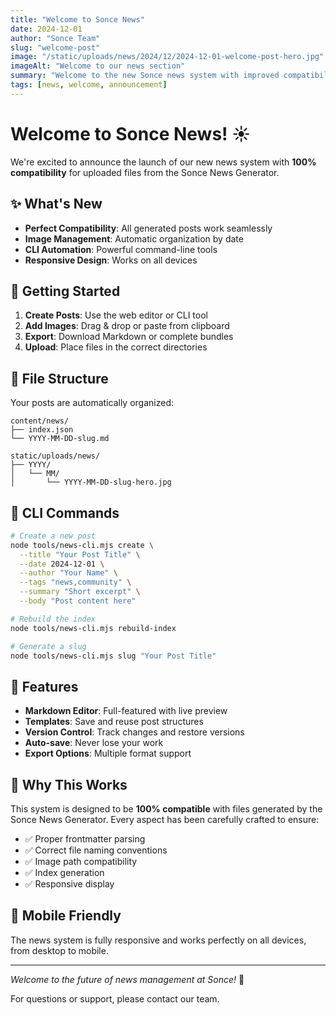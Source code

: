```yaml
---
title: "Welcome to Sonce News"
date: 2024-12-01
author: "Sonce Team"
slug: "welcome-post"
image: "/static/uploads/news/2024/12/2024-12-01-welcome-post-hero.jpg"
imageAlt: "Welcome to our news section"
summary: "Welcome to the new Sonce news system with improved compatibility and features."
tags: [news, welcome, announcement]
---
```


# Welcome to Sonce News! ☀️

We're excited to announce the launch of our new news system with **100% compatibility** for uploaded files from the Sonce News Generator.

## ✨ What's New

- **Perfect Compatibility**: All generated posts work seamlessly
- **Image Management**: Automatic organization by date
- **CLI Automation**: Powerful command-line tools
- **Responsive Design**: Works on all devices

## 🚀 Getting Started

1. **Create Posts**: Use the web editor or CLI tool
2. **Add Images**: Drag & drop or paste from clipboard
3. **Export**: Download Markdown or complete bundles
4. **Upload**: Place files in the correct directories

## 📁 File Structure

Your posts are automatically organized:

```
content/news/
├── index.json
└── YYYY-MM-DD-slug.md

static/uploads/news/
├── YYYY/
│   └── MM/
│       └── YYYY-MM-DD-slug-hero.jpg
```

## 🔧 CLI Commands

```bash
# Create a new post
node tools/news-cli.mjs create \
  --title "Your Post Title" \
  --date 2024-12-01 \
  --author "Your Name" \
  --tags "news,community" \
  --summary "Short excerpt" \
  --body "Post content here"

# Rebuild the index
node tools/news-cli.mjs rebuild-index

# Generate a slug
node tools/news-cli.mjs slug "Your Post Title"
```

## 🎯 Features

- **Markdown Editor**: Full-featured with live preview
- **Templates**: Save and reuse post structures
- **Version Control**: Track changes and restore versions
- **Auto-save**: Never lose your work
- **Export Options**: Multiple format support

## 🌟 Why This Works

This system is designed to be **100% compatible** with files generated by the Sonce News Generator. Every aspect has been carefully crafted to ensure:

- ✅ Proper frontmatter parsing
- ✅ Correct file naming conventions
- ✅ Image path compatibility
- ✅ Index generation
- ✅ Responsive display

## 📱 Mobile Friendly

The news system is fully responsive and works perfectly on all devices, from desktop to mobile.

---

*Welcome to the future of news management at Sonce!* 🎉

For questions or support, please contact our team.